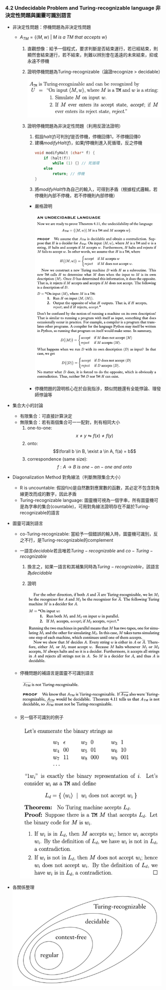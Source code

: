 ### 4.2 Undecidable Problem and Turing-recognizable language 非決定性問題與圖靈可識別語言

- 非決定性問題：停機問題為非決定性問題
  - $A_{TM} = \{ ⟨M,w⟩\ |\ M\ is\ a\ TM\ that\ accepts\ w \}$
    1. 直觀想像：給予一個程式，要求判斷是否結束運行，若已經結束，則顯然會結束運行，若不結束，則難以辨別會在遙遠的未來結束，抑或永遠不停機
    2. 證明停機問題為Turing-recognizable（論證recognize > decidable）

       ![avatar](graph/4.2.1.png)
    
    3. 證明停機問題為非決定性問題（利用反證法證明）
       1. 假設$halt(f)$可判別$f$是否停機，停機回傳1，不停機回傳0
       2. 建構$modifyHalt(f)$，如果$f$停機則進入死循環，反之停機
          ```c++
          void modifyHalt (char* f) {
              if (halt(f))
                  while (1) {} // 死循環
              else
                  return; // 停機
          }
          ```
       3. 將$modifyHalt$作為自己的輸入，可得到矛盾（根據程式邏輯，若停機則內部不停機，若不停機則內部停機）
       - 嚴格證明

         ![avatar](graph/4.2.2.png)
    
       - 停機問題的證明核心在於自我指涉，類似問題還有全能悖論、理發師悖論等

- 集合大小的討論
  - 有限集合：可直接計算決定
  - 無限集合：若有兩個集合可一一配對，則有相同大小
    1. one-to-one: $$x \neq y \leftrightharpoons f(x) \neq f(y)$$
    2. onto: $$\forall b \in B, \exist a \in A, f(a) = b$$
    3. correspondence (same size): $$f: A \rightarrow B\ is\ one-on-one\ and\ onto$$

- Diagonalization Method 對角線法（判斷無限集合大小）
  - R is uncountable: 假設f(n)是自然數對應實數的函數，其必定不包含對角線更改而成的數字，因此矛盾
  - Turing-recognizable language: 圖靈機可視為一個字串，所有圖靈機可是為字串的集合(countable)，可用對角線法證明存在不屬於Turing-recognizable的語言

- 圖靈可識別語言
  - co-Turing-recognizable: 當給予一個錯誤的輸入時，圖靈機可識別，反之不行，是Turing-recognizable的complement
  - 一語言$decidable$若且唯若$Turing-recognizable$ and $co-Turing-recognizable$
    1. 換言之，如果一語言和其補集同時為$Turing-recognizable$，該語言為$decidable$
    2. 證明

       ![avatar](graph/4.2.3.png)

  - 停機問題的補語言是圖靈不可識別語言

    ![avatar](graph/4.2.4.png)

  - 另一個不可識別的例子

    ![avatar](graph/4.2.5.png)

- 各關係整理
  ![avatar](graph/4.2.6.png)

